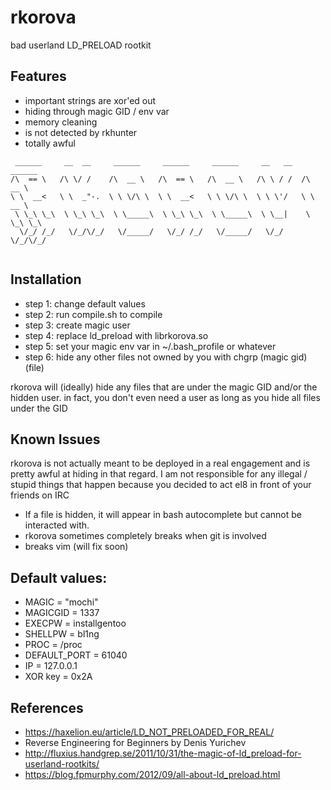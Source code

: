 # rkorova

bad userland LD_PRELOAD rootkit 

## Features 
* important strings are xor'ed out 
* hiding through magic GID / env var 
* memory cleaning
* is not detected by rkhunter  
* totally awful

```
 ______     __  __     ______     ______     ______     __   __   ______    
/\  == \   /\ \/ /    /\  __ \   /\  == \   /\  __ \   /\ \ / /  /\  __ \   
\ \  __<   \ \  _"-.  \ \ \/\ \  \ \  __<   \ \ \/\ \  \ \ \'/   \ \  __ \  
 \ \_\ \_\  \ \_\ \_\  \ \_____\  \ \_\ \_\  \ \_____\  \ \__|    \ \_\ \_\ 
  \/_/ /_/   \/_/\/_/   \/_____/   \/_/ /_/   \/_____/   \/_/      \/_/\/_/ 
                                                                          
```
## Installation
* step 1: change default values 
* step 2: run compile.sh to compile 
* step 3: create magic user 
* step 4: replace ld_preload with librkorova.so
* step 5: set your magic env var in ~/.bash_profile or whatever 
* step 6: hide any other files not owned by you with chgrp (magic gid) (file) 

rkorova will (ideally) hide any files that are under the magic GID and/or the hidden user. in fact, you don't even need a user as long as you hide all files under the GID

## Known Issues 
rkorova is not actually meant to be deployed in a real engagement and is pretty awful at hiding in that regard. I am not responsible for any illegal / stupid things that happen because you decided to act el8 in front of your friends on IRC 
* If a file is hidden, it will appear in bash autocomplete but cannot be interacted with.
* rkorova sometimes completely breaks when git is involved
* breaks vim (will fix soon)  

## Default values: 
* MAGIC = "mochi"
* MAGICGID = 1337 
* EXECPW = installgentoo
* SHELLPW = bl1ng
* PROC = /proc
* DEFAULT_PORT = 61040
* IP = 127.0.0.1
* XOR key = 0x2A  


## References 

* https://haxelion.eu/article/LD_NOT_PRELOADED_FOR_REAL/
* Reverse Engineering for Beginners by Denis Yurichev
* http://fluxius.handgrep.se/2011/10/31/the-magic-of-ld_preload-for-userland-rootkits/
* https://blog.fpmurphy.com/2012/09/all-about-ld_preload.html
